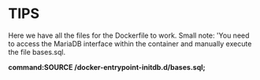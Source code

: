 # TIPS
<p>Here we have all the files for the Dockerfile to work. Small note: 'You need to access the MariaDB interface within the container and manually execute the file bases.sql.</p>
<span><strong>command:SOURCE /docker-entrypoint-initdb.d/bases.sql;</strong></span>
